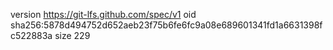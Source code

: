 version https://git-lfs.github.com/spec/v1
oid sha256:5878d494752d652aeb23f75b6fe6fc9a08e689601341fd1a6631398fc522883a
size 229

